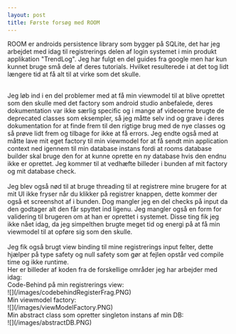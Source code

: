 ```yaml
---
layout: post
title: Første forsøg med ROOM
---
```

ROOM er androids persistence library som bygger på SQLite, det har jeg arbejdet med idag til registrerings delen af login systemet
i min produkt applikation "TrendLog". Jeg har fulgt en del guides fra google men har kun kunnet bruge små dele af deres tutorials. 
Hvilket resulterede i at det tog lidt længere tid at få alt til at virke som det skulle.
<br>
<!--more-->
<br>
Jeg løb ind i en del problemer med at få min viewmodel til at blive oprettet som den skulle med det factory som android studio anbefalede,
deres dokumentation var ikke særlig specific og i mange af videoerne brugte de deprecated classes som eksempler, så jeg måtte selv ind og
grave i deres dokumentation for at finde frem til den rigtige brug med de nye classes og så prøve lidt frem og tilbage for ikke at få
errors. Jeg endte også med at måtte lave mit eget factory til min viewmodel for at få sendt min application context ned igennem til min
database instans fordi at rooms database builder skal bruge den for at kunne oprette en ny database hvis den endnu ikke er oprettet.
Jeg kommer til at vedhæfte billeder i bunden af mit factory og mit database check.
<br>
<br>
Jeg blev også nød til at bruge threading til at registrere mine brugere for at mit UI ikke fryser når du klikker på registrer knappen, 
dette kommer der også et screenshot af i bunden. Dog mangler jeg en del checks på input da den godtager alt den får spyttet ind ligenu.
Jeg mangler også en form for validering til brugeren om at han er oprettet i systemet. Disse ting fik jeg ikke nået idag, da jeg
simpelthen brugte meget tid og energi på at få min viewmodel til at opføre sig som den skulle.
<br>
<br>
Jeg fik også brugt view binding til mine registrerings input felter, dette hjælper på type safety og null safety som gør at fejlen opstår
ved compile time og ikke runtime. <br>
Her er billeder af koden fra de forskellige områder jeg har arbejder med idag: <br>
Code-Behind på min registrerings view: <br>
![](/images/codebehindRegisterFrag.PNG) <br>
Min viewmodel factory: <br>
![](/images/viewModelFactory.PNG) <br>
Min abstract class som opretter singleton instans af min DB: <br>
![](/images/abstractDB.PNG) <br>

